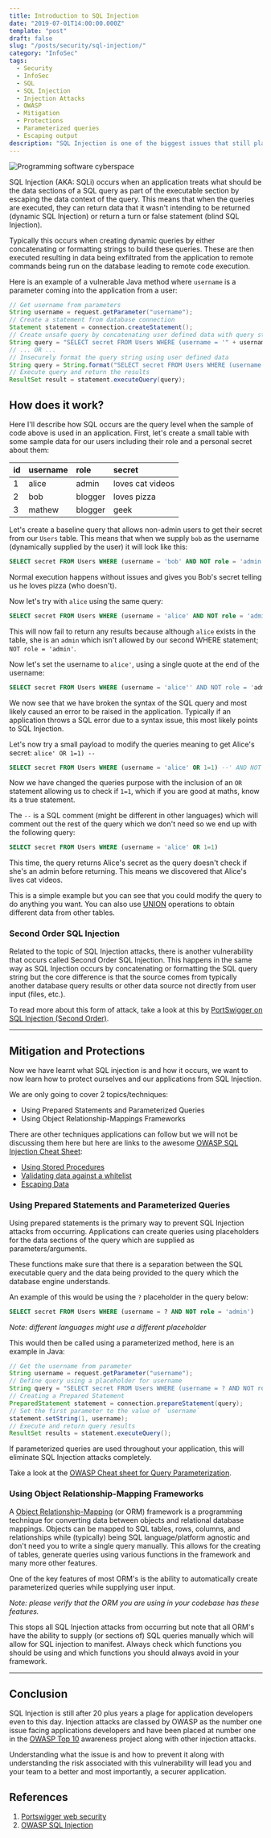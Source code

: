 ```yaml
---
title: Introduction to SQL Injection
date: "2019-07-01T14:00:00.000Z"
template: "post"
draft: false
slug: "/posts/security/sql-injection/"
category: "InfoSec"
tags:
  - Security
  - InfoSec
  - SQL
  - SQL Injection
  - Injection Attacks
  - OWASP
  - Mitigation
  - Protections
  - Parameterized queries
  - Escaping output
description: "SQL Injection is one of the biggest issues that still plages web application development even to this day. If you don't know what this security issue is, this post is for you."
---
```


![Programming software cyberspace](/media/programming-software-cyberspace.jpg)
<!-- https://elements.envato.com/programmer-working-about-software-cyberspace-PP7NYZQ -->

SQL Injection (AKA: SQLi) occurs when an application treats what should be the data sections of a SQL query as part of the executable section by escaping the data context of the query.
This means that when the queries are executed, they can return data that it wasn't intending to be returned (dynamic SQL Injection) or return a turn or false statement (blind SQL Injection).

Typically this occurs when creating dynamic queries by either concatenating or formatting strings to build these queries.
These are then executed resulting in data being exfiltrated from the application to remote commands being run on the database leading to remote code execution. 

Here is an example of a vulnerable Java method where `username` is a parameter coming into the application from a user:

```java
// Get username from parameters
String username = request.getParameter("username");
// Create a statement from database connection
Statement statement = connection.createStatement();  
// Create unsafe query by concatenating user defined data with query string
String query = "SELECT secret FROM Users WHERE (username = '" + username + "' AND NOT role = 'admin')";
// ... OR ...
// Insecurely format the query string using user defined data 
String query = String.format("SELECT secret FROM Users WHERE (username = '%s' AND NOT role = 'admin')", username);
// Execute query and return the results
ResultSet result = statement.executeQuery(query);
```

## How does it work?

Here I'll describe how SQL occurs are the query level when the sample of code above is used in an application.
First, let's create a small table with some sample data for our users including their role and a personal secret about them:

| id   | username | role    | secret           |
| :--- | :------- | :------ | :--------------- |
| 1    | alice    | admin   | loves cat videos |
| 2    | bob      | blogger | loves pizza      |
| 3    | mathew   | blogger | geek             |

Let's create a baseline query that allows non-admin users to get their secret from our `Users` table.
This means that when we supply `bob` as the username (dynamically supplied by the user) it will look like this: 

```sql
SELECT secret FROM Users WHERE (username = 'bob' AND NOT role = 'admin')
```

Normal execution happens without issues and gives you Bob's secret telling us he loves pizza (who doesn't).

Now let's try with `alice` using the same query:

```sql
SELECT secret FROM Users WHERE (username = 'alice' AND NOT role = 'admin')
```

This will now fail to return any results because although `alice` exists in the table, she is an `admin` which isn't allowed by our second WHERE statement;
`NOT role = 'admin'`.

Now let's set the username to `alice'`, using a single quote at the end of the username:

```sql
SELECT secret FROM Users WHERE (username = 'alice'' AND NOT role = 'admin') 
```

We now see that we have broken the syntax of the SQL query and most likely caused an error to be raised in the application.
Typically if an application throws a SQL error due to a syntax issue, this most likely points to SQL Injection.

Let's now try a small payload to modify the queries meaning to get Alice's secret:
`alice' OR 1=1) --`

```sql
SELECT secret FROM Users WHERE (username = 'alice' OR 1=1) --' AND NOT role = 'admin')
```

Now we have changed the queries purpose with the inclusion of an `OR` statement allowing us to check if `1=1`, which if you are good at maths, know its a true statement.

The `--` is a SQL comment (might be different in other languages) which will comment out the rest of the query which we don't need so we end up with the following query:

```sql
SELECT secret FROM Users WHERE (username = 'alice' OR 1=1)
```

This time, the query returns Alice's secret as the query doesn't check if she's an admin before returning.
This means we discovered that Alice's lives cat videos.

This is a simple example but you can see that you could modify the query to do anything you want.
You can also use [UNION](https://docs.microsoft.com/en-us/sql/t-sql/language-elements/set-operators-union-transact-sql?view=sql-server-2017) operations to obtain different data from other tables.

### Second Order SQL Injection

Related to the topic of SQL Injection attacks, there is another vulnerability that occurs called Second Order SQL Injection.
This happens in the same way as SQL Injection occurs by concatenating or formatting the SQL query string but the core difference is that the source comes from typically another database query results or other data source not directly from user input (files, etc.).

To read more about this form of attack, take a look at this by [PortSwigger on SQL Injection (Second Order)](https://portswigger.net/web-security/sql-injection#second-order-sql-injection).

***

## Mitigation and Protections

Now we have learnt what SQL injection is and how it occurs, we want to now learn how to protect ourselves and our applications from SQL Injection.

We are only going to cover 2 topics/techniques:

- Using Prepared Statements and Parameterized Queries
- Using Object Relationship-Mappings Frameworks

There are other techniques applications can follow but we will not be discussing them here but here are links to the awesome [OWASP SQL Injection Cheat Sheet](https://github.com/OWASP/CheatSheetSeries/blob/master/cheatsheets/SQL_Injection_Prevention_Cheat_Sheet.md):

- [Using Stored Procedures](https://github.com/OWASP/CheatSheetSeries/blob/master/cheatsheets/SQL_Injection_Prevention_Cheat_Sheet.md#defense-option-2-stored-procedures)
- [Validating data against a whitelist](https://github.com/OWASP/CheatSheetSeries/blob/master/cheatsheets/SQL_Injection_Prevention_Cheat_Sheet.md#defense-option-3-whitelist-input-validation)
- [Escaping Data](https://github.com/OWASP/CheatSheetSeries/blob/master/cheatsheets/SQL_Injection_Prevention_Cheat_Sheet.md#defense-option-4-escaping-all-user-supplied-input)

### Using Prepared Statements and Parameterized Queries

Using prepared statements is the primary way to prevent SQL Injection attacks from occurring.
Applications can create queries using placeholders for the data sections of the query which are supplied as parameters/arguments.

These functions make sure that there is a separation between the SQL executable query and the data being provided to the query which the database engine understands. 

An example of this would be using the `?` placeholder in the query below:

```sql
SELECT secret FROM Users WHERE (username = ? AND NOT role = 'admin')
```

*Note: different languages might use a different placeholder*

This would then be called using a parameterized method, here is an example in Java:

```java
// Get the username from parameter
String username = request.getParameter("username");
// Define query using a placeholder for username
String query = "SELECT secret FROM Users WHERE (username = ? AND NOT role = 'admin')";  
// Creating a Prepared Statement
PreparedStatement statement = connection.prepareStatement(query);
// Set the first parameter to the value of `username`
statement.setString(1, username);
// Execute and return query results
ResultSet results = statement.executeQuery();
```

If parameterized queries are used throughout your application, this will eliminate SQL Injection attacks completely.

Take a look at the [OWASP Cheat sheet for Query Parameterization](https://github.com/OWASP/CheatSheetSeries/blob/master/cheatsheets/Query_Parameterization_Cheat_Sheet.md).

### Using Object Relationship-Mapping Frameworks

A [Object Relationship-Mapping](https://en.wikipedia.org/wiki/Object-relational_mapping) (or ORM) framework is a programming technique for converting data between objects and relational database mappings.
Objects can be mapped to SQL tables, rows, columns, and relationships while (typically) being SQL language/platform agnostic and don't need you to write a single query manually.
This allows for the creating of tables, generate queries using various functions in the framework and many more other features.

One of the key features of most ORM's is the ability to automatically create parameterized queries while supplying user input.

*Note: please verify that the ORM you are using in your codebase has these features.*

This stops all SQL Injection attacks from occurring but note that all ORM's have the ability to supply (or sections of) SQL queries manually which will allow for SQL injection to manifest.
Always check which functions you should be using and which functions you should always avoid in your framework.

***

## Conclusion

SQL Injection is still after 20 plus years a plage for application developers even to this day.
Injection attacks are classed by OWASP as the number one issue facing applications developers and have been placed at number one in the [OWASP Top 10](https://www.owasp.org/index.php/Top_10-2017_A1-Injection) awareness project along with other injection attacks.

Understanding what the issue is and how to prevent it along with understanding the risk associated with this vulnerability will lead you and your team to a better and most importantly, a securer application.

## References

1. [Portswigger web security](https://portswigger.net/web-security/sql-injection)
2. [OWASP SQL Injection](https://www.owasp.org/index.php/SQL_Injection)
